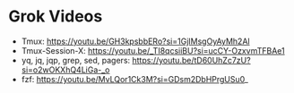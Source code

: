 # Grok Videos

* Tmux: https://youtu.be/GH3kpsbbERo?si=1GjIMsgOyAyMh2Al
* Tmux-Session-X: https://youtu.be/_TI8qcsiiBU?si=ucCY-OzxvmTFBAe1
* yq, jq, jqp, grep, sed, pagers: https://youtu.be/tD60UhZc7zU?si=o2wOKXhQ4LiGa-_o
* fzf: https://youtu.be/MvLQor1Ck3M?si=GDsm2DbHPrgUSu0_
